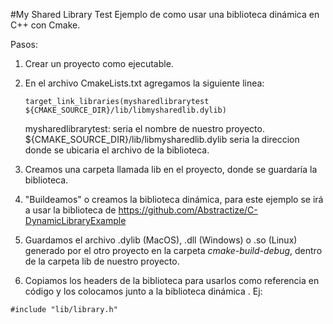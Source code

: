 #My Shared Library Test
Ejemplo de como usar una biblioteca dinámica en C++ con Cmake.

Pasos:
1. Crear un proyecto como ejecutable.
2. En el archivo CmakeLists.txt agregamos la siguiente linea:
    ```
    target_link_libraries(mysharedlibrarytest ${CMAKE_SOURCE_DIR}/lib/libmysharedlib.dylib)
    ``` 
    mysharedlibrarytest: seria el nombre de nuestro proyecto.
    ${CMAKE_SOURCE_DIR}/lib/libmysharedlib.dylib seria la direccion donde se ubicaria el archivo de la biblioteca.

3. Creamos una carpeta llamada lib en el proyecto, donde se guardaría la biblioteca.
4. "Buildeamos" o creamos la biblioteca dinámica, para este ejemplo se irá a usar la biblioteca de
https://github.com/Abstractize/C-DynamicLibraryExample

5. Guardamos el archivo .dylib (MacOS), .dll (Windows) o .so (Linux) generado por el otro proyecto en la carpeta *cmake-build-debug*, dentro de la carpeta lib de nuestro proyecto.

6. Copiamos los headers de la biblioteca para usarlos como referencia en código y los colocamos junto a la biblioteca dinámica
.
Ej: 
```
#include "lib/library.h"
```


